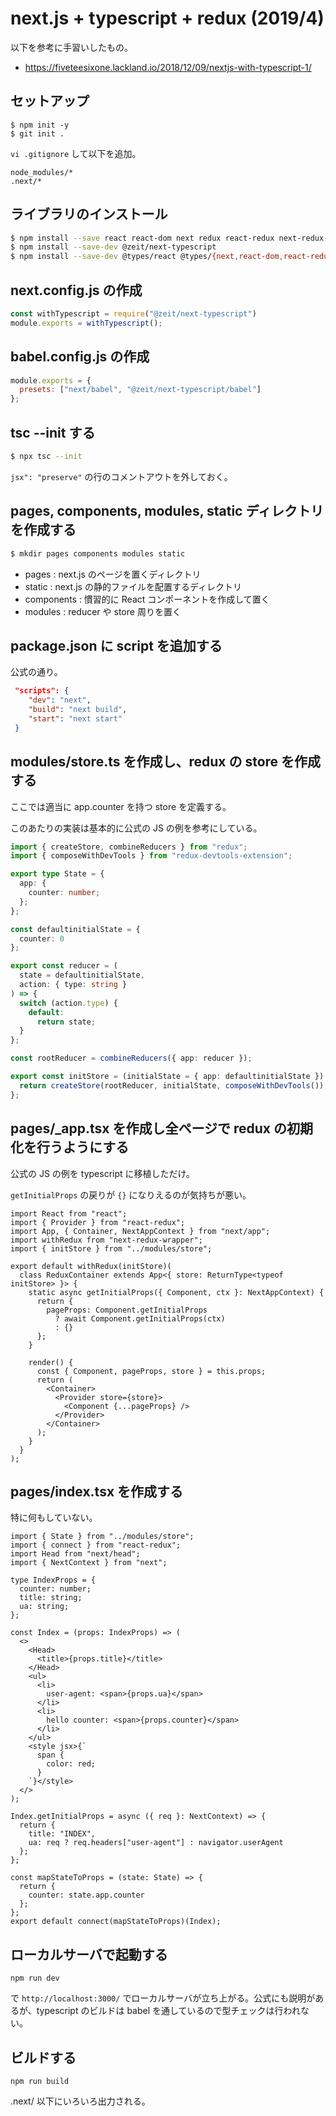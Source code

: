 # next.js + typescript + redux (2019/4)

以下を参考に手習いしたもの。

- https://fiveteesixone.lackland.io/2018/12/09/nextjs-with-typescript-1/

## セットアップ

```
$ npm init -y
$ git init .
```

`vi .gitignore` して以下を追加。

```
node_modules/*
.next/*
```

## ライブラリのインストール

```sh
$ npm install --save react react-dom next redux react-redux next-redux-wrapper redux-devtools-extension typescript
$ npm install --save-dev @zeit/next-typescript
$ npm install --save-dev @types/react @types/{next,react-dom,react-redux,redux,styled-jsx,next-redux-wrapper}
```

## next.config.js の作成

```next.config.js
const withTypescript = require("@zeit/next-typescript")
module.exports = withTypescript();
```

## babel.config.js の作成

```babel.config.js
module.exports = {
  presets: ["next/babel", "@zeit/next-typescript/babel"]
};
```

## tsc --init する

```sh
$ npx tsc --init
```

`jsx": "preserve"` の行のコメントアウトを外しておく。

## pages, components, modules, static ディレクトリを作成する

```sh
$ mkdir pages components modules static
```

- pages : next.js のページを置くディレクトリ
- static : next.js の静的ファイルを配置するディレクトリ
- components : 慣習的に React コンポーネントを作成して置く
- modules : reducer や store 周りを置く

## package.json に script を追加する

公式の通り。

```package.json
 "scripts": {
    "dev": "next",
    "build": "next build",
    "start": "next start"
 }
```

## modules/store.ts を作成し、redux の store を作成する

ここでは適当に app.counter を持つ store を定義する。

このあたりの実装は基本的に公式の JS の例を参考にしている。

```modules/store.ts
import { createStore, combineReducers } from "redux";
import { composeWithDevTools } from "redux-devtools-extension";

export type State = {
  app: {
    counter: number;
  };
};

const defaultinitialState = {
  counter: 0
};

export const reducer = (
  state = defaultinitialState,
  action: { type: string }
) => {
  switch (action.type) {
    default:
      return state;
  }
};

const rootReducer = combineReducers({ app: reducer });

export const initStore = (initialState = { app: defaultinitialState }) => {
  return createStore(rootReducer, initialState, composeWithDevTools());
};
```

## pages/\_app.tsx を作成し全ページで redux の初期化を行うようにする

公式の JS の例を typescript に移植しただけ。

`getInitialProps` の戻りが `{}` になりえるのが気持ちが悪い。

```pages/_app.tsx
import React from "react";
import { Provider } from "react-redux";
import App, { Container, NextAppContext } from "next/app";
import withRedux from "next-redux-wrapper";
import { initStore } from "../modules/store";

export default withRedux(initStore)(
  class ReduxContainer extends App<{ store: ReturnType<typeof initStore> }> {
    static async getInitialProps({ Component, ctx }: NextAppContext) {
      return {
        pageProps: Component.getInitialProps
          ? await Component.getInitialProps(ctx)
          : {}
      };
    }

    render() {
      const { Component, pageProps, store } = this.props;
      return (
        <Container>
          <Provider store={store}>
            <Component {...pageProps} />
          </Provider>
        </Container>
      );
    }
  }
);
```

## pages/index.tsx を作成する

特に何もしていない。

```pages/index.tsx
import { State } from "../modules/store";
import { connect } from "react-redux";
import Head from "next/head";
import { NextContext } from "next";

type IndexProps = {
  counter: number;
  title: string;
  ua: string;
};

const Index = (props: IndexProps) => (
  <>
    <Head>
      <title>{props.title}</title>
    </Head>
    <ul>
      <li>
        user-agent: <span>{props.ua}</span>
      </li>
      <li>
        hello counter: <span>{props.counter}</span>
      </li>
    </ul>
    <style jsx>{`
      span {
        color: red;
      }
    `}</style>
  </>
);

Index.getInitialProps = async ({ req }: NextContext) => {
  return {
    title: "INDEX",
    ua: req ? req.headers["user-agent"] : navigator.userAgent
  };
};

const mapStateToProps = (state: State) => {
  return {
    counter: state.app.counter
  };
};
export default connect(mapStateToProps)(Index);

```

## ローカルサーバで起動する

```
npm run dev
```

で `http://localhost:3000/` でローカルサーバが立ち上がる。公式にも説明があるが、typescript のビルドは babel を通しているので型チェックは行われない。

## ビルドする

```
npm run build
```

.next/ 以下にいろいろ出力される。
